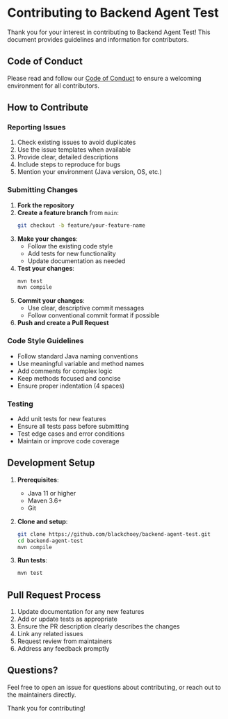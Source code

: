 # Contributing to Backend Agent Test

Thank you for your interest in contributing to Backend Agent Test! This document provides guidelines and information for contributors.

## Code of Conduct

Please read and follow our [Code of Conduct](CODE_OF_CONDUCT.md) to ensure a welcoming environment for all contributors.

## How to Contribute

### Reporting Issues

1. Check existing issues to avoid duplicates
2. Use the issue templates when available
3. Provide clear, detailed descriptions
4. Include steps to reproduce for bugs
5. Mention your environment (Java version, OS, etc.)

### Submitting Changes

1. **Fork the repository**
2. **Create a feature branch** from `main`:
   ```bash
   git checkout -b feature/your-feature-name
   ```
3. **Make your changes**:
   - Follow the existing code style
   - Add tests for new functionality
   - Update documentation as needed
4. **Test your changes**:
   ```bash
   mvn test
   mvn compile
   ```
5. **Commit your changes**:
   - Use clear, descriptive commit messages
   - Follow conventional commit format if possible
6. **Push and create a Pull Request**

### Code Style Guidelines

- Follow standard Java naming conventions
- Use meaningful variable and method names
- Add comments for complex logic
- Keep methods focused and concise
- Ensure proper indentation (4 spaces)

### Testing

- Add unit tests for new features
- Ensure all tests pass before submitting
- Test edge cases and error conditions
- Maintain or improve code coverage

## Development Setup

1. **Prerequisites**:
   - Java 11 or higher
   - Maven 3.6+
   - Git

2. **Clone and setup**:
   ```bash
   git clone https://github.com/blackchoey/backend-agent-test.git
   cd backend-agent-test
   mvn compile
   ```

3. **Run tests**:
   ```bash
   mvn test
   ```

## Pull Request Process

1. Update documentation for any new features
2. Add or update tests as appropriate
3. Ensure the PR description clearly describes the changes
4. Link any related issues
5. Request review from maintainers
6. Address any feedback promptly

## Questions?

Feel free to open an issue for questions about contributing, or reach out to the maintainers directly.

Thank you for contributing!